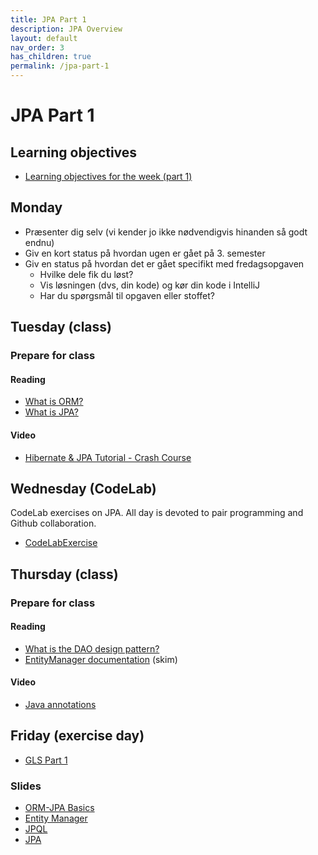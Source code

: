 ```yaml
---
title: JPA Part 1
description: JPA Overview
layout: default
nav_order: 3    
has_children: true
permalink: /jpa-part-1
---
```



# JPA Part 1

## Learning objectives

- [Learning objectives for the week (part 1)](./learning_objectives.md)

## Monday

- Præsenter dig selv (vi kender jo ikke nødvendigvis hinanden så godt endnu)
- Giv en kort status på hvordan ugen er gået på 3. semester
- Giv en status på hvordan det er gået specifikt med fredagsopgaven
  - Hvilke dele fik du løst?
  - Vis løsningen (dvs, din kode) og kør din kode i IntelliJ
  - Har du spørgsmål til opgaven eller stoffet?

## Tuesday (class)

### Prepare for class

#### Reading

- [What is ORM?](https://www.freecodecamp.org/news/what-is-an-orm-the-meaning-of-object-relational-mapping-database-tools/)
- [What is JPA?](https://www.infoworld.com/article/2259807/what-is-jpa-introduction-to-the-java-persistence-api.html)

#### Video

- [Hibernate & JPA Tutorial - Crash Course](https://www.youtube.com/watch?v=xHminZ9Dxm4)

## Wednesday (CodeLab)

CodeLab exercises on JPA. All day is devoted to pair programming and Github collaboration.

- [CodeLabExercise](./exercises/codelab.md)

## Thursday (class)

### Prepare for class

#### Reading

- [What is the DAO design pattern?](https://www.digitalocean.com/community/tutorials/dao-design-pattern)
- [EntityManager documentation](https://docs.oracle.com/javaee/5/api/javax/persistence/EntityManager.html) (skim)

#### Video

- [Java annotations](https://www.youtube.com/watch?v=DkZr7_c9ry8&t=1s)

## Friday (exercise day)

- [GLS Part 1](./exercises/GLSExercise.md)

### Slides

- [ORM-JPA Basics](https://efif-my.sharepoint.com/:p:/g/personal/jorg_cphbusiness_dk/EZVvVZzWXOhLqERgtCMPNeMBoMdShTCo9BSSaOi_Jwttow?e=ghoiPK)
- [Entity Manager](https://efif-my.sharepoint.com/:p:/g/personal/jorg_cphbusiness_dk/EeTY-AmDezNHiDW5V0oPfh4B6cqIeShqbNvWKgaQjsw3kQ?e=jJ2YRB)
- [JPQL](https://efif-my.sharepoint.com/:p:/g/personal/jorg_cphbusiness_dk/EUaB0Y-6_o9NvqB9lCsCsPMBCEWwAfe7OC067v7jTy5L9w?e=Ujd1dE)
- [JPA](https://efif-my.sharepoint.com/:p:/g/personal/jorg_cphbusiness_dk/EfOh_VOMLbNKjt6_QfMWe-4BlheSGiOtDzMCwweWwHk2yA?e=dcCv55)
